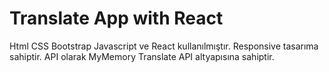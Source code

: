 # Translate App with React
 Html CSS Bootstrap Javascript ve React kullanılmıştır. Responsive tasarıma sahiptir. API olarak MyMemory Translate API altyapısına sahiptir.

